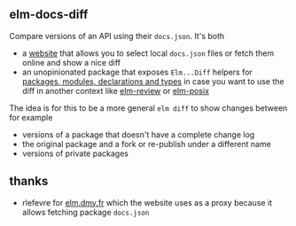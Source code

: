 ## elm-docs-diff

Compare versions of an API using their `docs.json`. It's both

  - a [website](https://lue-bird.github.io/elm-docs-diff/) that allows you to select local `docs.json` files or fetch them online and show a nice diff
  - an unopinionated package that exposes `Elm...Diff` helpers for [packages, modules, declarations and types](https://dark.elm.dmy.fr/packages/elm/project-metadata-utils/latest/Elm-Docs)
    in case you want to use the diff in another context like [elm-review](https://dark.elm.dmy.fr/packages/jfmengels/elm-review/latest/) or [elm-posix](https://dark.elm.dmy.fr/packages/albertdahlin/elm-posix/latest/)

The idea is for this to be a more general `elm diff` to show changes between for example
  - versions of a package that doesn't have a complete change log
  - the original package and a fork or re-publish under a different name
  - versions of private packages

## thanks
  - rlefevre for [elm.dmy.fr](https://github.com/dmy/elm.dmy.fr) which the website uses as a proxy because it allows fetching package `docs.json`
